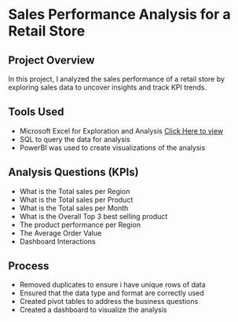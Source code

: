 # Sales Performance Analysis for a Retail Store


## Project Overview
In this project, I analyzed the sales performance of a retail store by exploring sales data to uncover insights and track KPI trends.


## Tools Used
- Microsoft Excel for Exploration and Analysis [Click Here to view](https://universityoflagos-my.sharepoint.com/:x:/g/personal/210904532_live_unilag_edu_ng/ER1gFM69MpBFpvkJ1RF-AYIBAGRjTR1xy_OyawFDWyy8VA?e=wqBFC6)
-  SQL to query the data for analysis 
- PowerBI was used to create visualizations of the analysis


## Analysis Questions (KPIs)
- What is the Total sales per Region
- What is the Total sales per Product
- What is the Total sales per Month
- What is the Overall Top 3 best selling product
- The product performance per Region
- The Average Order Value
- Dashboard Interactions


## Process
- Removed duplicates to ensure i have unique rows of data
- Ensured that the data type and format are correctly used
- Created pivot tables to address the business questions
- Created a dashboard to visualize the analysis


